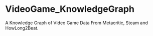 # VideoGame_KnowledgeGraph
A Knowledge Graph of Video Game Data From Metacritic, Steam and HowLong2Beat.
